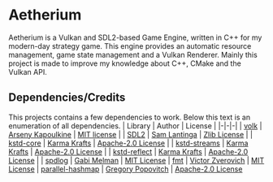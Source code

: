 
# Aetherium
Aetherium is a Vulkan and SDL2-based Game Engine, written in C++ for my modern-day strategy game. This engine provides an automatic resource management, game state management and a Vulkan Renderer. Mainly this project is made to improve my knowledge about C++, CMake and the Vulkan API.


## Dependencies/Credits
This projects contains a few dependencies to work. Below this text is an enumeration of all dependencies.
| Library | Author | License |
|-|-|-|
| [volk](https://github.com/zeux/volk) | [Arseny Kapoulkine](https://github.com/zeux) | [MIT license](https://github.com/zeux/volk/tree/master?tab=MIT-1-ov-file#readme) |
| [SDL2](https://github.com/libsdl-org/SDL) | [Sam Lantinga](https://github.com/slouken) | [Zlib License](https://github.com/libsdl-org/SDL?tab=Zlib-1-ov-file#readme) |
| [kstd-core](https://github.com/karmakrafts/kstd-core) | [Karma Krafts](https://github.com/karmakrafts) | [Apache-2.0 License](https://github.com/karmakrafts/kstd-core?tab=Apache-2.0-1-ov-file#readme) |
| [kstd-streams](https://github.com/karmakrafts/kstd-streams) | [Karma Krafts](https://github.com/karmakrafts) | [Apache-2.0 License](https://github.com/karmakrafts/kstd-streams?tab=Apache-2.0-1-ov-file#readme) |
| [kstd-reflect](https://github.com/karmakrafts/kstd-reflect) | [Karma Krafts](https://github.com/karmakrafts) | [Apache-2.0 License](https://github.com/karmakrafts/kstd-reflect?tab=Apache-2.0-1-ov-file#readme) |
| [spdlog](https://github.com/gabime/spdlog) | [Gabi Melman](https://github.com/gabime) | [MIT License](https://github.com/gabime/spdlog?tab=License-1-ov-file#readme)
| [fmt](https://github.com/fmtlib/fmt) | [Victor Zverovich](https://github.com/vitaut) | [MIT License](https://github.com/fmtlib/fmt?tab=License-1-ov-file#readme)
| [parallel-hashmap](https://github.com/greg7mdp/parallel-hashmap) | [Gregory Popovitch](https://github.com/greg7mdp) | [Apache-2.0 License](https://github.com/greg7mdp/parallel-hashmap?tab=Apache-2.0-1-ov-file#readme)
